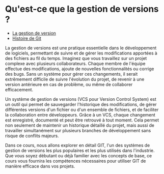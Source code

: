 # Qu'est-ce que la gestion de versions ?

* [La gestion de version](https://git-scm.com/book/fr/v2/D%C3%A9marrage-rapide-%C3%80-propos-de-la-gestion-de-version)
* [Histoire de Git](https://git-scm.com/book/fr/v2/D%C3%A9marrage-rapide-Une-rapide-histoire-de-Git)

La gestion de versions est une pratique essentielle dans le développement de logiciels, permettant de suivre et de gérer les modifications apportées à des fichiers au fil du temps. Imaginez que vous travaillez sur un projet complexe avec plusieurs collaborateurs. Chaque membre de l'équipe effectue des modifications, ajoute de nouvelles fonctionnalités ou corrige des bugs. Sans un système pour gérer ces changements, il serait extrêmement difficile de suivre l'évolution du projet, de revenir à une version antérieure en cas de problème, ou même de collaborer efficacement.

Un système de gestion de versions (VCS pour Version Control System) est un outil qui permet de sauvegarder l'historique des modifications, de gérer différentes versions d'un fichier ou d'un ensemble de fichiers, et de faciliter la collaboration entre développeurs. Grâce à un VCS, chaque changement est enregistré, documenté et peut être retrouvé à tout moment. Cela permet non seulement de maintenir un historique détaillé du projet, mais aussi de travailler simultanément sur plusieurs branches de développement sans risque de conflits majeurs.

Dans ce cours, nous allons explorer en détail GIT, l'un des systèmes de gestion de versions les plus populaires et les plus utilisés dans l'industrie. Que vous soyez débutant ou déjà familier avec les concepts de base, ce cours vous fournira les compétences nécessaires pour utiliser GIT de manière efficace dans vos projets.